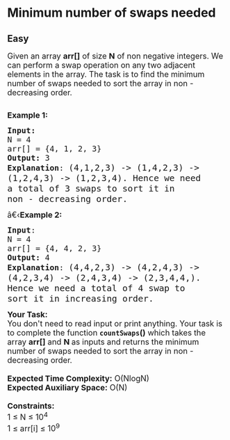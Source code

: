 # Minimum number of swaps needed
## Easy 
<div class="problem-statement">
                <p></p><div><span style="font-size:18px">Given an array <strong>arr[]</strong> of size <strong>N</strong> of non negative integers. We can perform a swap operation on any two adjacent elements in the array. The task is to find the minimum number of swaps needed to sort the array in non - decreasing order. </span></div>

<div>&nbsp;</div>

<p><span style="font-size:18px"><strong>Example 1:</strong> </span></p>

<pre><span style="font-size:18px"><strong>Input:</strong>
N = 4<span style="font-size:18px">
arr[] = {4, 1, 2, 3}
</span><span style="font-size:18px"><strong>Output:</strong> 3
<strong>Explanation</strong>: </span></span><span style="font-size:20px">(4,1,2,3) -&gt; (1,4,2,3) -&gt; 
(1,2,4,3) -&gt; (1,2,3,4). Hence we need 
a total of 3 swaps to sort it in 
non - decreasing order.</span></pre>

<p><span style="font-size:18px"><span style="font-size:18px">â€‹<strong>Example 2:</strong> </span></span></p>

<pre><span style="font-size:18px"><span style="font-size:18px"><strong>Input</strong>: <span style="font-size:18px">
N = 4
arr[] = {4, 4, 2, 3}
<strong>Output:</strong> 4
<strong>Explanation</strong>: </span></span></span><span style="font-size:20px">(4,4,2,3) -&gt; (4,2,4,3) -&gt;
(4,2,3,4) -&gt; (2,4,3,4) -&gt; (2,3,4,4,).
Hence we need a total of 4 swap to 
sort it in increasing order.</span></pre>

<p><span style="font-size:18px"><span style="font-size:18px"><span style="font-size:18px"><strong>Your Task:&nbsp;&nbsp;</strong><br>
You don't need to read input or print anything. Your task is to complete the function </span></span><strong><code>countSwaps</code></strong><span style="font-size:18px"><span style="font-size:18px"><strong>()</strong>&nbsp;which takes the array <strong>arr[]</strong> and <strong>N</strong><strong> </strong>as inputs and returns the </span></span>minimum number of swaps needed to sort the array in non - decreasing order.<br>
<br>
<span style="font-size:18px"><span style="font-size:18px"><strong>Expected Time Complexity:</strong> O(NlogN)<br>
<strong>Expected Auxiliary Space:</strong> O(N)</span><br>
<br>
<span style="font-size:18px"><strong>Constraints:</strong><br>
1 ≤ N ≤ 10<sup>4</sup><br>
1 ≤ arr[i] ≤ 10<sup>9</sup></span></span></span></p>

<p>&nbsp;</p>
 <p></p>
            </div>